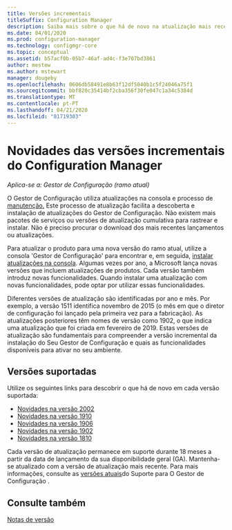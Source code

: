 ```yaml
---
title: Versões incrementais
titleSuffix: Configuration Manager
description: Saiba mais sobre o que há de novo na atualização mais recente para o Configuration Manager.
ms.date: 04/01/2020
ms.prod: configuration-manager
ms.technology: configmgr-core
ms.topic: conceptual
ms.assetid: b57acf0b-05b7-46af-ad4c-f3e707bd3861
author: mestew
ms.author: mstewart
manager: dougeby
ms.openlocfilehash: 0606db58491e8b63f12df5040b1c5f24046a75f1
ms.sourcegitcommit: bbf820c35414bf2cba356f30fe047c1a34c5384d
ms.translationtype: MT
ms.contentlocale: pt-PT
ms.lasthandoff: 04/21/2020
ms.locfileid: "81719303"
---
```

# <a name="whats-new-in-configuration-manager-incremental-versions"></a>Novidades das versões incrementais do Configuration Manager

*Aplica-se a: Gestor de Configuração (ramo atual)*

O Gestor de Configuração utiliza atualizações na consola e processo de [manutenção.](../../servers/manage/updates.md) Este processo de atualização facilita a descoberta e instalação de atualizações do Gestor de Configuração. Não existem mais pacotes de serviços ou versões de atualização cumulativa para rastrear e instalar. Não é preciso procurar o download dos mais recentes lançamentos ou atualizações.

Para atualizar o produto para uma nova versão do ramo atual, utilize a consola 'Gestor de Configuração' para encontrar e, em seguida, [instalar atualizações na consola](../../servers/manage/install-in-console-updates.md). Algumas vezes por ano, a Microsoft lança novas versões que incluem atualizações de produtos. Cada versão também introduz novas funcionalidades. Quando instalar uma atualização com novas funcionalidades, pode optar por utilizar essas funcionalidades.

Diferentes versões de atualização são identificadas por ano e mês. Por exemplo, a versão 1511 identifica novembro de 2015 (o mês em que o diretor de configuração foi lançado pela primeira vez para a fabricação). As atualizações posteriores têm nomes de versão como 1902, o que indica uma atualização que foi criada em fevereiro de 2019. Estas versões de atualização são fundamentais para compreender a versão incremental da instalação do Seu Gestor de Configuração e quais as funcionalidades disponíveis para ativar no seu ambiente.

## <a name="supported-versions"></a>Versões suportadas

Utilize os seguintes links para descobrir o que há de novo em cada versão suportada:

- [Novidades na versão 2002](whats-new-in-version-2002.md)  
- [Novidades na versão 1910](whats-new-in-version-1910.md)  
- [Novidades na versão 1906](whats-new-in-version-1906.md)  
- [Novidades na versão 1902](whats-new-in-version-1902.md)  
- [Novidades na versão 1810](whats-new-in-version-1810.md)  

Cada versão de atualização permanece em suporte durante 18 meses a partir da data de lançamento da sua disponibilidade geral (GA).  Mantenha-se atualizado com a versão de atualização mais recente. Para mais informações, consulte as [versões atuais](../../servers/manage/current-branch-versions-supported.md)do Suporte para O Gestor de Configuração .  

## <a name="see-also"></a>Consulte também

[Notas de versão](../../servers/deploy/install/release-notes.md)
